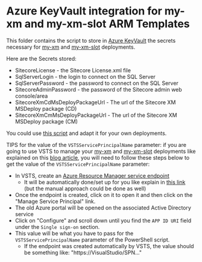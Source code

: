# Azure KeyVault integration for my-xm and my-xm-slot ARM Templates

This folder contains the script to store in [Azure KeyVault](https://docs.microsoft.com/en-us/azure/key-vault/key-vault-whatis) the secrets necessary for [my-xm](../my-xm) and [my-xm-slot](../my-xm-slot) deployments.

Here are the Secrets stored:
 
  * SitecoreLicense - the Sitecore License.xml file
  * SqlServerLogin - the login to connect on the SQL Server
  * SqlServerPassword - the password to connect on the SQL Server
  * SitecoreAdminPassword - the password of the Sitecore admin web console/area
  * SitecoreXmCdMsDeployPackageUrl - The url of the Sitecore XM MSDeploy package (CD)
  * SitecoreXmCmMsDeployPackageUrl - The url of the Sitecore XM MSDeploy package (CM)
    
You could use [this script](./deploy-keyvault.ps1) and adapt it for your own deployments.

TIPS for the value of the `VSTSServicePrincipalName` parameter: if you are going to use VSTS to manage your [my-xm](../my-xm) and [my-xm-slot](../my-xm-slot) deployments like explained on this [blog article](https://alwaysupalwayson.blogspot.com/2017/03/advanced-sitecore-arm-templates.html), you will need to follow these steps below to get the value of the `VSTSServicePrincipalName` parameter:

- In VSTS, create an [Azure Resource Manager service endpoint](https://www.visualstudio.com/en-us/docs/build/concepts/library/service-endpoints#sep-azure-rm)
  - It will be automatically done/set up for you like explain in [this link](https://blogs.msdn.microsoft.com/visualstudioalm/2015/10/04/automating-azure-resource-group-deployment-using-a-service-principal-in-visual-studio-online-buildrelease-management/) (but the manual approach could be done as well)
- Once the endpoint is created, click on it to open it and then click on the "Manage Service Principal" link.
- The old Azure portal will be opened on the associated Active Directory service
- Click on "Configure" and scroll down until you find the `APP ID URI` field under the `Single sign-on` section.
- This value will be what you have to pass for the `VSTSServicePrincipalName` parameter of the PowerShell script.
  - If the endpoint was created automatically by VSTS, the value should be something like: "https://VisualStudio/SPN..."